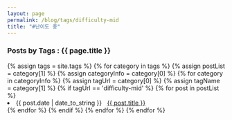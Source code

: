 ```yaml
---
layout: page
permalink: /blog/tags/difficulty-mid
title: "#난이도 중"
---
```

 
<h3> Posts by Tags : {{ page.title }} </h3>

<div class="card no-margin">
{% assign tags = site.tags %}
{% for category in tags %}
    {% assign postList = category[1] %}
    {% assign categoryInfo = category[0] %}
    {% for category in categoryInfo %}
        {% assign tagUrl = category[0] %}
        {% assign tagName = category[1] %} 
        {% if tagUrl == 'difficulty-mid' %}
            {% for post in postList %}
                <li class="category-posts"><span>{{ post.date | date_to_string }}</span> &nbsp; <a class="no-br" href="{{ post.url }}">{{ post.title }}</a></li>
            {% endfor %}
        {% endif %}
    {% endfor %}
{% endfor %}
</div>